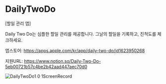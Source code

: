 # DailyTwoDo
[할일 관리 앱]


Daily Two Do는 심플한 할일 관리를 제공합니다.
그날의 할일을 기록하고,
진척도를 체크하세요.

앱스토어: https://apps.apple.com/kr/app/daily-two-do/id1623950268

지원URL: https://www.notion.so/Daily-Two-Do-5eb00721b57c4be2b42aad447aec70d0

![DailyTwoDo1 0 1ScreenRecord](https://user-images.githubusercontent.com/72122503/168710023-eef69bcc-eef7-4ca5-9e9f-bea4086a8dbc.gif)
